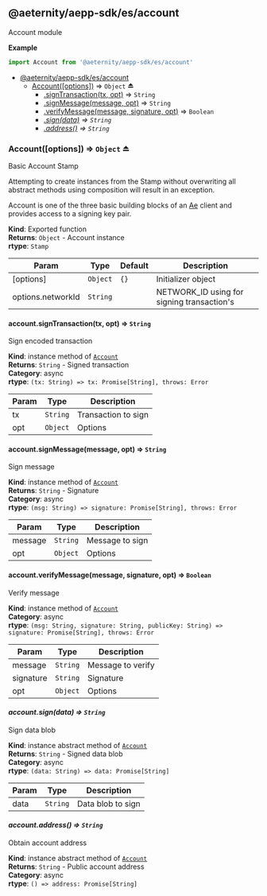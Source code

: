 <a id="module_@aeternity/aepp-sdk/es/account"></a>

## @aeternity/aepp-sdk/es/account
Account module

**Example**  
```js
import Account from '@aeternity/aepp-sdk/es/account'
```

* [@aeternity/aepp-sdk/es/account](#module_@aeternity/aepp-sdk/es/account)
    * [Account([options])](#exp_module_@aeternity/aepp-sdk/es/account--Account) ⇒ `Object` ⏏
        * [.signTransaction(tx, opt)](#module_@aeternity/aepp-sdk/es/account--Account+signTransaction) ⇒ `String`
        * [.signMessage(message, opt)](#module_@aeternity/aepp-sdk/es/account--Account+signMessage) ⇒ `String`
        * [.verifyMessage(message, signature, opt)](#module_@aeternity/aepp-sdk/es/account--Account+verifyMessage) ⇒ `Boolean`
        * *[.sign(data)](#module_@aeternity/aepp-sdk/es/account--Account+sign) ⇒ `String`*
        * *[.address()](#module_@aeternity/aepp-sdk/es/account--Account+address) ⇒ `String`*

<a id="exp_module_@aeternity/aepp-sdk/es/account--Account"></a>

### Account([options]) ⇒ `Object` ⏏
Basic Account Stamp

Attempting to create instances from the Stamp without overwriting all
abstract methods using composition will result in an exception.

Account is one of the three basic building blocks of an
[Ae](#exp_module_@aeternity/aepp-sdk/es/ae--Ae) client and provides access to a
signing key pair.

**Kind**: Exported function  
**Returns**: `Object` - Account instance  
**rtype**: `Stamp`

| Param | Type | Default | Description |
| --- | --- | --- | --- |
| [options] | `Object` | <code>{}</code> | Initializer object |
| options.networkId | `String` |  | NETWORK_ID using for signing transaction's |

<a id="module_@aeternity/aepp-sdk/es/account--Account+signTransaction"></a>

#### account.signTransaction(tx, opt) ⇒ `String`
Sign encoded transaction

**Kind**: instance method of [`Account`](#exp_module_@aeternity/aepp-sdk/es/account--Account)  
**Returns**: `String` - Signed transaction  
**Category**: async  
**rtype**: `(tx: String) => tx: Promise[String], throws: Error`

| Param | Type | Description |
| --- | --- | --- |
| tx | `String` | Transaction to sign |
| opt | `Object` | Options |

<a id="module_@aeternity/aepp-sdk/es/account--Account+signMessage"></a>

#### account.signMessage(message, opt) ⇒ `String`
Sign message

**Kind**: instance method of [`Account`](#exp_module_@aeternity/aepp-sdk/es/account--Account)  
**Returns**: `String` - Signature  
**Category**: async  
**rtype**: `(msg: String) => signature: Promise[String], throws: Error`

| Param | Type | Description |
| --- | --- | --- |
| message | `String` | Message to sign |
| opt | `Object` | Options |

<a id="module_@aeternity/aepp-sdk/es/account--Account+verifyMessage"></a>

#### account.verifyMessage(message, signature, opt) ⇒ `Boolean`
Verify message

**Kind**: instance method of [`Account`](#exp_module_@aeternity/aepp-sdk/es/account--Account)  
**Category**: async  
**rtype**: `(msg: String, signature: String, publicKey: String) => signature: Promise[String], throws: Error`

| Param | Type | Description |
| --- | --- | --- |
| message | `String` | Message to verify |
| signature | `String` | Signature |
| opt | `Object` | Options |

<a id="module_@aeternity/aepp-sdk/es/account--Account+sign"></a>

#### *account.sign(data) ⇒ `String`*
Sign data blob

**Kind**: instance abstract method of [`Account`](#exp_module_@aeternity/aepp-sdk/es/account--Account)  
**Returns**: `String` - Signed data blob  
**Category**: async  
**rtype**: `(data: String) => data: Promise[String]`

| Param | Type | Description |
| --- | --- | --- |
| data | `String` | Data blob to sign |

<a id="module_@aeternity/aepp-sdk/es/account--Account+address"></a>

#### *account.address() ⇒ `String`*
Obtain account address

**Kind**: instance abstract method of [`Account`](#exp_module_@aeternity/aepp-sdk/es/account--Account)  
**Returns**: `String` - Public account address  
**Category**: async  
**rtype**: `() => address: Promise[String]`
